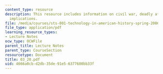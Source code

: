 ```yaml
---
content_type: resource
description: This resource includes information on civil war, deadly affair and its
  implications.
file: /media/courses/sts-001-technology-in-american-history-spring-2006/4666a0cbd2db35de91e56377680bb33f_03_20.pdf
file_type: application/pdf
learning_resource_types:
- Lecture Notes
ocw_type: OCWFile
parent_title: Lecture Notes
parent_type: CourseSection
resourcetype: Document
title: 03_20.pdf
uid: 4666a0cb-d2db-35de-91e5-6377680bb33f
---
```

